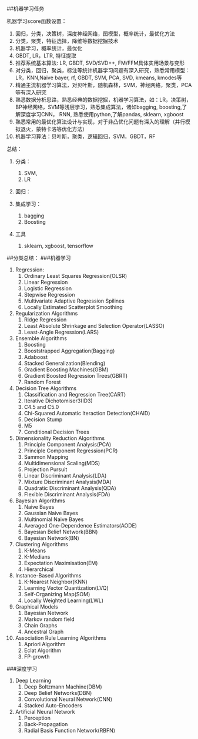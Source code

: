##机器学习任务

机器学习score函数设置：

1. 回归，分类，决策树，深度神经网络，图模型，概率统计，最优化方法
2. 分类，聚类，特征选择，降维等数据挖掘技术
3. 机器学习，概率统计，最优化
4. GBDT, LR，LTR, 特征提取
5. 推荐系统基本算法: LR, GBDT, SVD/SVD++, FM/FFM具体实用场景与变形
6. 对分类，回归，聚类，标注等统计机器学习问题有深入研究，熟悉常用模型：LR，KNN,Naive bayer, rf, GBDT, SVM, PCA, SVD, kmeans, kmodes等
7. 精通主流机器学习算法，对贝叶斯，随机森林，SVM，神经网络，聚类，PCA等有深入研究
8. 熟悉数据分析思路，熟悉经典的数据挖掘，机器学习算法，如：LR，决策树，BP神经网络，SVM等浅层学习，熟悉集成算法，诸如bagging, boosting,了解深度学习CNN， RNN, 熟悉使用python,了解pandas, sklearn,  xgboost
9. 熟悉常用的最优化算法设计与实现，对于非凸优化问题有深入的理解（并行模拟退火，蒙特卡洛等优化方法）
10. 机器学习算法：贝叶斯，聚类，逻辑回归，SVM，GBDT，RF

总结：

1. 分类：
   1. SVM, 
   2. LR
2. 回归：
3. 集成学习：  
   1. bagging  
   2. Boosting

4. 工具  
   1. sklearn, xgboost, tensorflow

##分类总结：
###机器学习
1. Regression:
   1. Ordinary Least Squares Regression\(OLSR\)
   2. Linear Regression
   3. Logistic Regression
   4. Stepwise Regression
   5. Multivariate Adaptive Regression Spilines
   6. Locally Estimated Scatterplot Smoothing
3. Regularization Algorithms
   1. Ridge Regression
   2. Least Absolute Shrinkage and Selection Operator\(LASSO\)
   3. Least-Angle Regression\(LARS\)
5. Ensemble Algorithms
   1. Boosting
   2. Booststrapped Aggregation\(Bagging\)
   3. Adaboost
   4. Stacked Generalization\(Blending\)
   5. Gradient Boosting Machines\(GBM\)
   6. Gradient Boosted Regression Trees\(GBRT\)
   7. Random Forest
7. Decision Tree Algorithms
   1. Classification and Regression Tree\(CART\)
   2. Iterative Dichotomiser3\(ID3\)
   3. C4.5 and C5.0
   4. Chi-Squared Automatic Iteraction Detection\(CHAID\)
   5. Decision Stump
   6. M5
   7. Conditional Decision Trees
9. Dimensionality Reduction Algorithms
    1. Principle Component Analysis\(PCA\)
    2. Principle Component Regression\(PCR\)
    3. Sammon Mapping
    4. Multidimensional Scaling\(MDS\)
    5. Projection Pursuit
    6. Linear Discriminant Analysis\(LDA\)
    7. Mixture Discriminant Analysis\(MDA\)
    8. Quadratic Discriminant Analysis\(QDA\)
    9. Flexible Discriminant Analysis\(FDA\)
11. Bayesian Algorithms
    1. Naive Bayes
    2. Gaussian Naive Bayes
    3. Multinomial Naive Bayes
    4. Averaged One-Dependence Estimators\(AODE\) 
    5. Bayesian Belief Network\(BBN\)
    6. Bayesian Network\(BN\)
13. Clustering Algorithms
    1. K-Means
    2. K-Medians
    3. Expectation Maximisation\(EM\)
    4. Hierarchical
15. Instance-Based Algorithms
    1. K-Nearest Neighbor\(KNN\)
    2. Learning Vector Quantization\(LVQ\)
    3. Self-Organizing Map\(SOM\)
    4. Locally Weighted Learning\(LWL\)
17. Graphical Models
    1. Bayesian Network
    2. Markov random field
    3. Chain Graphs
    4. Ancestral Graph
19. Association Rule Learning Algorithms
    1. Apriori Algorithm
    2. Eclat Algorithm
    3. FP-growth


###深度学习
1. Deep Learning
   1. Deep Boltzmann Machine\(DBM\)
   2. Deep Belief Networks\(DBN\)
   3. Convolutional Neural Network\(CNN\)
   4. Stacked Auto-Encoders
3. Artificial Neural Network
   1. Perception
   2. Back-Propagation
   3. Radial Basis Function Network\(RBFN\)



